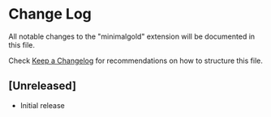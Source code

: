 # Change Log

All notable changes to the "minimalgold" extension will be documented in this file.

Check [Keep a Changelog](http://keepachangelog.com/) for recommendations on how to structure this file.

## [Unreleased]

- Initial release
